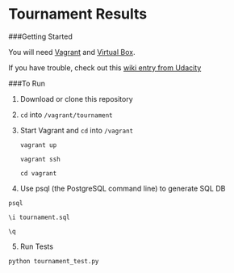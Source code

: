 Tournament Results
=============

###Getting Started

You will need [Vagrant](http://www.vagrantup.com/downloads.html) and [Virtual Box](https://www.virtualbox.org/wiki/Downloads).

If you have trouble, check out this [wiki entry from Udacity](https://www.udacity.com/wiki/ud197/install-vagrant)

###To Run

1. Download or clone this repository
2. `cd` into  `/vagrant/tournament` 
3. Start Vagrant and `cd` into `/vagrant`
    ```
    vagrant up
    
    vagrant ssh
    
    cd vagrant
    ```
    
4. Use psql (the PostgreSQL command line) to generate SQL DB
  ```
  psql
  
  \i tournament.sql
  
  \q
  ```
5. Run Tests
  ```
  python tournament_test.py
  ```
  
